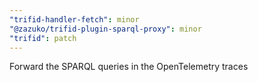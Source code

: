 ```yaml
---
"trifid-handler-fetch": minor
"@zazuko/trifid-plugin-sparql-proxy": minor
"trifid": patch
---
```


Forward the SPARQL queries in the OpenTelemetry traces
